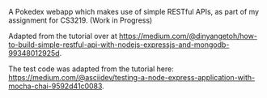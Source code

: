 A Pokedex webapp which makes use of simple RESTful APIs, as part of my assignment for CS3219. (Work in Progress)

Adapted from the tutorial over at https://medium.com/@dinyangetoh/how-to-build-simple-restful-api-with-nodejs-expressjs-and-mongodb-99348012925d.

The test code was adapted from the tutorial here: https://medium.com/@asciidev/testing-a-node-express-application-with-mocha-chai-9592d41c0083.

